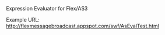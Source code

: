 Expression Evaluator for Flex/AS3


Example URL:
http://flexmessagebroadcast.appspot.com/swf/AsEvalTest.html